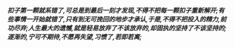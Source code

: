 ***扣子第一颗就系错了,可总是到最后一刻才发现,不得不把每一颗扣子重新解开;有些事情一开始就错了,只有到无可挽回的地步才承认,于是,不得不把投入的精力,前功尽弃;人生最大的遗憾,就是轻易放弃了不该放弃的,却固执的坚持了不该坚持的;逐渐的,宁可不期待,不愿再失望,习惯了,若即若离;***